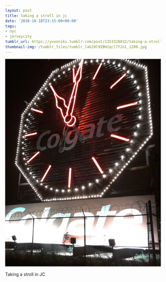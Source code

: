 ```yaml
---
layout: post
title: taking a stroll in jc
date: '2010-10-18T23:15:00+00:00'
tags:
- nyc
- jerseycity
tumblr_url: https://yvonniks.tumblr.com/post/1353328832/taking-a-stroll-in-jc
thumbnail-img: /tumblr_files/tumblr_lak20l9IBH1qcl7f2o1_1280.jpg
---
```

 ![](/tumblr_files/tumblr_lak20l9IBH1qcl7f2o1_1280.jpg)  

Taking a stroll in JC
